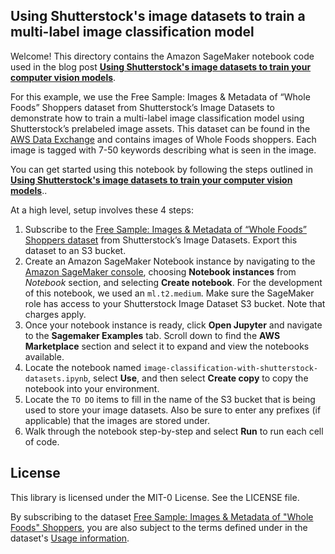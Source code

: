 ## Using Shutterstock's image datasets to train a multi-label image classification model

Welcome! This directory contains the Amazon SageMaker notebook code used in the blog post [**Using Shutterstock's image datasets to train your computer vision models**](https://aws.amazon.com/blogs/awsmarketplace/using-shutterstocks-image-datasets-to-train-your-computer-vision-models/).


For this example, we use the Free Sample: Images & Metadata of “Whole Foods” Shoppers dataset from Shutterstock’s Image Datasets to demonstrate how to train a multi-label image classification model using Shutterstock’s prelabeled image assets. This dataset can be found in the [AWS Data Exchange](https://aws.amazon.com/data-exchange/) and contains images of Whole Foods shoppers. Each image is tagged with 7-50 keywords describing what is seen in the image. 


You can get started using this notebook by following the steps outlined in [**Using Shutterstock's image datasets to train your computer vision models**](https://aws.amazon.com/blogs/awsmarketplace/using-shutterstocks-image-datasets-to-train-your-computer-vision-models/).. 

At a high level, setup involves these 4 steps:

1. Subscribe to the [Free Sample: Images & Metadata of “Whole Foods” Shoppers dataset](https://aws.amazon.com/marketplace/pp/prodview-y6xuddt42fmbu?sr=0-1&ref_=beagle&applicationId=AWSMPContessa) from Shutterstock’s Image Datasets. Export this dataset to an S3 bucket.
2. Create an Amazon SageMaker Notebook instance by navigating to the [Amazon SageMaker console](https://console.aws.amazon.com/sagemaker/home), choosing **Notebook instances** from *Notebook* section, and selecting **Create notebook**. For the development of this notebook, we used an `ml.t2.medium`. Make sure the SageMaker role has access to your Shutterstock Image Dataset S3 bucket. Note that charges apply.
3. Once your notebook instance is ready, click **Open Jupyter** and navigate to the **Sagemaker Examples** tab. Scroll down to find the **AWS Marketplace** section and select it to expand and view the notebooks available.
4. Locate the notebook named `image-classification-with-shutterstock-datasets.ipynb`, select **Use**, and then select **Create copy** to copy the notebook into your environment.
5. Locate the `TO DO` items to fill in the name of the S3 bucket that is being used to store your image datasets. Also be sure to enter any prefixes (if applicable) that the images are stored under.
6. Walk through the notebook step-by-step and select **Run** to run each cell of code.

## License

This library is licensed under the MIT-0 License. See the LICENSE file.

By subscribing to the dataset [Free Sample: Images & Metadata of "Whole Foods" Shoppers](https://aws.amazon.com/marketplace/pp/prodview-y6xuddt42fmbu?sr=0-1&ref_=beagle&applicationId=AWSMPContessa), you are also subject to the terms defined under in the dataset's [Usage information](https://aws.amazon.com/marketplace/pp/prodview-y6xuddt42fmbu?ref_=srh_res_product_title#usage).

